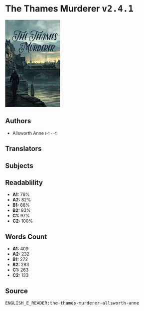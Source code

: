 # The Thames Murderer <kbd>v2.4.1</kbd>

![](./cover.medium.jpg "")

## Authors


 - Allsworth Anne <small>(-1 - -1)</small>

## Translators



## Subjects



## Readablility


 - **A1:** 76%
 - **A2:** 82%
 - **B1:** 88%
 - **B2:** 93%
 - **C1:** 97%
 - **C2:** 100%

## Words Count


 - **A1:** 409
 - **A2:** 232
 - **B1:** 272
 - **B2:** 283
 - **C1:** 263
 - **C2:** 133

## Source


<kbd>ENGLISH_E_READER:the-thames-murderer-allsworth-anne</kbd>
